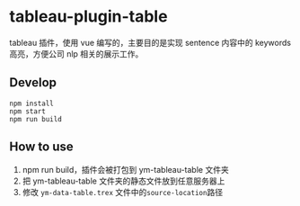 # tableau-plugin-table

tableau 插件，使用 vue 编写的，主要目的是实现 sentence 内容中的 keywords 高亮，方便公司 nlp 相关的展示工作。

## Develop

```
npm install
npm start
npm run build
```

## How to use

1. npm run build，插件会被打包到 ym-tableau-table 文件夹
2. 把 ym-tableau-table 文件夹的静态文件放到任意服务器上
3. 修改 ```ym-data-table.trex``` 文件中的```source-location```路径
